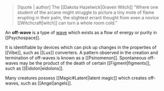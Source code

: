 >[!quote | author] The [[Dakota Hazelwick|Graven Witch]]
>“Where one student of the arcane might struggle to picture a tiny mote of flame erupting in their palm, the slightest errant thought from even a novice [[Witchcraft|witch]] can turn a whole room cold.”

An **off-wave** is a type of [wave](https://en.wikipedia.org/wiki/Wave) which exists as a flow of energy or purity in [[Psychospace]]. 

It is identifiable by devices which can pick up changes in the properties of [[Vibe]], such as [[Lux]] converters. A pattern observed in the creation and termination of off-waves is known as a [[Psinomenon]]. Spontaneous off-waves may be the product of the death of certain [[Figment|figments]], such as [[Eidolon|eidolons]].

Many creatures possess [[Magic#Latent|latent magic]] which creates off-waves, such as [[Angel|angels]].